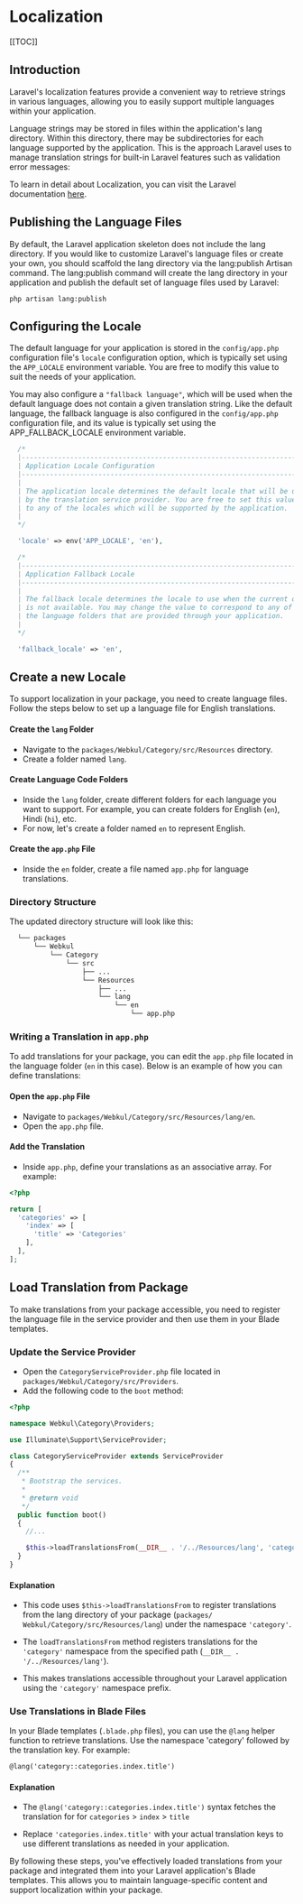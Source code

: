 # Localization

[[TOC]]

## Introduction

Laravel's localization features provide a convenient way to retrieve strings in various languages, allowing you to easily support multiple languages within your application.

Language strings may be stored in files within the application's lang directory. Within this directory, there may be subdirectories for each language supported by the application. This is the approach Laravel uses to manage translation strings for built-in Laravel features such as validation error messages:

To learn in detail about Localization, you can visit the Laravel documentation [here](https://laravel.com/docs/11.x/localization).

## Publishing the Language Files

By default, the Laravel application skeleton does not include the lang directory. If you would like to customize Laravel's language files or create your own, you should scaffold the lang directory via the lang:publish Artisan command. The lang:publish command will create the lang directory in your application and publish the default set of language files used by Laravel:

```
php artisan lang:publish
```

## Configuring the Locale

The default language for your application is stored in the `config/app.php` configuration file's `locale` configuration option, which is typically set using the `APP_LOCALE` environment variable. You are free to modify this value to suit the needs of your application.

You may also configure a `"fallback language"`, which will be used when the default language does not contain a given translation string. Like the default language, the fallback language is also configured in the `config/app.php` configuration file, and its value is typically set using the APP_FALLBACK_LOCALE environment variable.

```php
  /*
  |--------------------------------------------------------------------------
  | Application Locale Configuration
  |--------------------------------------------------------------------------
  |
  | The application locale determines the default locale that will be used
  | by the translation service provider. You are free to set this value
  | to any of the locales which will be supported by the application.
  |
  */

  'locale' => env('APP_LOCALE', 'en'),

  /*
  |--------------------------------------------------------------------------
  | Application Fallback Locale
  |--------------------------------------------------------------------------
  |
  | The fallback locale determines the locale to use when the current one
  | is not available. You may change the value to correspond to any of
  | the language folders that are provided through your application.
  |
  */

  'fallback_locale' => 'en',
```

## Create a new Locale

To support localization in your package, you need to create language files. Follow the steps below to set up a language file for English translations.

#### Create the `lang` Folder

- Navigate to the `packages/Webkul/Category/src/Resources` directory.
- Create a folder named `lang`.

#### Create Language Code Folders

- Inside the `lang` folder, create different folders for each language you want to support. For example, you can create folders for English (`en`), Hindi (`hi`), etc.
- For now, let's create a folder named `en` to represent English.

#### Create the `app.php` File

- Inside the `en` folder, create a file named `app.php` for language translations.

### Directory Structure

The updated directory structure will look like this:

```bash
  └── packages
      └── Webkul
          └── Category
              └── src
                  ├── ...
                  └── Resources
                      ├── ...
                      └── lang
                          └── en
                              └── app.php
```

### Writing a Translation in `app.php`

To add translations for your package, you can edit the `app.php` file located in the language folder (`en` in this case). Below is an example of how you can define translations:

#### Open the `app.php` File

- Navigate to `packages/Webkul/Category/src/Resources/lang/en`.
- Open the `app.php` file.

#### Add the Translation

- Inside `app.php`, define your translations as an associative array. For example:

```php
<?php

return [
  'categories' => [
    'index' => [
      'title' => 'Categories'
    ],
  ],
];
```

## Load Translation from Package

To make translations from your package accessible, you need to register the language file in the service provider and then use them in your Blade templates.

### Update the Service Provider

- Open the `CategoryServiceProvider.php` file located in `packages/Webkul/Category/src/Providers`.
- Add the following code to the `boot` method:

```php
<?php

namespace Webkul\Category\Providers;

use Illuminate\Support\ServiceProvider;

class CategoryServiceProvider extends ServiceProvider
{
  /**
   * Bootstrap the services.
   *
   * @return void
   */
  public function boot()
  {
    //... 

    $this->loadTranslationsFrom(__DIR__ . '/../Resources/lang', 'category');
  }
}
```

#### Explanation

- This code uses `$this->loadTranslationsFrom` to register translations from the lang directory of your package (`packages/  Webkul/Category/src/Resources/lang`) under the namespace `'category'`.

- The `loadTranslationsFrom` method registers translations for the `'category'` namespace from the specified path (`__DIR__ . '/../Resources/lang'`).

- This makes translations accessible throughout your Laravel application using the `'category'` namespace prefix.

### Use Translations in Blade Files

In your Blade templates (`.blade.php` files), you can use the `@lang` helper function to retrieve translations. Use the namespace 'category' followed by the translation key. For example:

```html
@lang('category::categories.index.title')
```

#### Explanation

- The `@lang('category::categories.index.title')` syntax fetches the translation for for `categories` > `index` > `title`

- Replace `'categories.index.title'` with your actual translation keys to use different translations as needed in your application.

By following these steps, you've effectively loaded translations from your package and integrated them into your Laravel application's Blade templates. This allows you to maintain language-specific content and support localization within your package.
